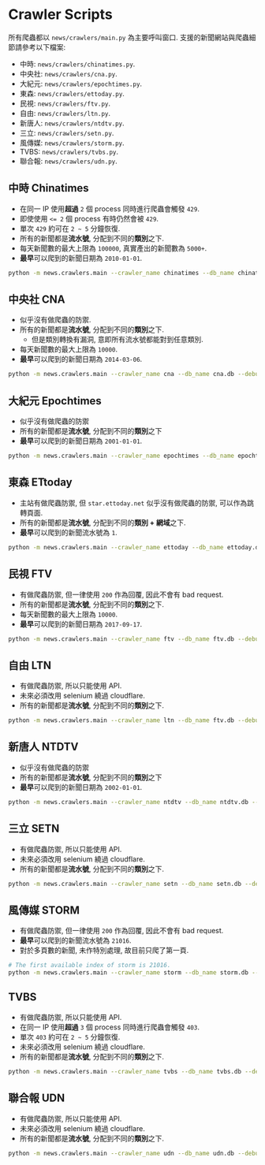 # Crawler Scripts

所有爬蟲都以 `news/crawlers/main.py` 為主要呼叫窗口.
支援的新聞網站與爬蟲細節請參考以下檔案:

- 中時: `news/crawlers/chinatimes.py`.
- 中央社: `news/crawlers/cna.py`.
- 大紀元: `news/crawlers/epochtimes.py`.
- 東森: `news/crawlers/ettoday.py`.
- 民視: `news/crawlers/ftv.py`.
- 自由: `news/crawlers/ltn.py`.
- 新唐人: `news/crawlers/ntdtv.py`.
- 三立: `news/crawlers/setn.py`.
- 風傳媒: `news/crawlers/storm.py`.
- TVBS: `news/crawlers/tvbs.py`.
- 聯合報: `news/crawlers/udn.py`.

## 中時 Chinatimes

- 在同一 IP 使用**超過** `2` 個 process 同時進行爬蟲會觸發 `429`.
- 即使使用 `<= 2` 個 process 有時仍然會被 `429`.
- 單次 `429` 約可在 `2 ~ 5` 分鐘恢復.
- 所有的新聞都是**流水號**, 分配到不同的**類別**之下.
- 每天新聞數的最大上限為 `100000`, 真實產出的新聞數為 `5000+`.
- **最早**可以爬到的新聞日期為 `2010-01-01`.

```sh
python -m news.crawlers.main --crawler_name chinatimes --db_name chinatimes.db --debug --past_datetime 2010-01-01+0000
```

## 中央社 CNA

- 似乎沒有做爬蟲的防禦.
- 所有的新聞都是**流水號**, 分配到不同的**類別**之下.
  - 但是類別轉換有漏洞, 意即所有流水號都能對到任意類別.
- 每天新聞數的最大上限為 `10000`.
- **最早**可以爬到的新聞日期為 `2014-03-06`.

```sh
python -m news.crawlers.main --crawler_name cna --db_name cna.db --debug --past_datetime 2014-01-01+0000
```

## 大紀元 Epochtimes

- 似乎沒有做爬蟲的防禦
- 所有的新聞都是**流水號**, 分配到不同的**類別**之下
- **最早**可以爬到的新聞日期為 `2001-01-01`.

```sh
python -m news.crawlers.main --crawler_name epochtimes --db_name epochtimes.db --debug --past_datetime 2001-01-01+0000
```

## 東森 ETtoday

- 主站有做爬蟲防禦, 但 `star.ettoday.net` 似乎沒有做爬蟲的防禦, 可以作為跳轉頁面.
- 所有的新聞都是**流水號**, 分配到不同的**類別 + 網域**之下.
- **最早**可以爬到的新聞流水號為 `1`.

```sh
python -m news.crawlers.main --crawler_name ettoday --db_name ettoday.db --debug --first_idx 1
```

## 民視 FTV

- 有做爬蟲防禦, 但一律使用 `200` 作為回覆, 因此不會有 bad request.
- 所有的新聞都是**流水號**, 分配到不同的**類別**之下.
- 每天新聞數的最大上限為 `10000`.
- **最早**可以爬到的新聞日期為 `2017-09-17`.

```sh
python -m news.crawlers.main --crawler_name ftv --db_name ftv.db --debug --past_datetime 2017-09-17+0000
```

## 自由 LTN

- 有做爬蟲防禦, 所以只能使用 API.
- 未來必須改用 selenium 繞過 cloudflare.
- 所有的新聞都是**流水號**, 分配到不同的**類別**之下.

```sh
python -m news.crawlers.main --crawler_name ltn --db_name ftv.db --debug
```

## 新唐人 NTDTV

- 似乎沒有做爬蟲的防禦
- 所有的新聞都是**流水號**, 分配到不同的**類別**之下
- **最早**可以爬到的新聞日期為 `2002-01-01`.

```sh
python -m news.crawlers.main --crawler_name ntdtv --db_name ntdtv.db --debug --past_datetime 2002-01-01+0000
```

## 三立 SETN

- 有做爬蟲防禦, 所以只能使用 API.
- 未來必須改用 selenium 繞過 cloudflare.
- 所有的新聞都是**流水號**, 分配到不同的**類別**之下.

```sh
python -m news.crawlers.main --crawler_name setn --db_name setn.db --debug --first_idx 1
```

## 風傳媒 STORM

- 有做爬蟲防禦, 但一律使用 `200` 作為回覆, 因此不會有 bad request.
- **最早**可以爬到的新聞流水號為 `21016`.
- 對於多頁數的新聞, 未作特別處理, 故目前只爬了第一頁.

```sh
# The first available index of storm is 21016.
python -m news.crawlers.main --crawler_name storm --db_name storm.db --debug --first_idx 21016
```

## TVBS

- 有做爬蟲防禦, 所以只能使用 API.
- 在同一 IP 使用**超過** `3` 個 process 同時進行爬蟲會觸發 `403`.
- 單次 `403` 約可在 `2 ~ 5` 分鐘恢復.
- 未來必須改用 selenium 繞過 cloudflare.
- 所有的新聞都是**流水號**, 分配到不同的**類別**之下.

```sh
python -m news.crawlers.main --crawler_name tvbs --db_name tvbs.db --debug --first_idx 1 --latest_idx 1611612
```

## 聯合報 UDN

- 有做爬蟲防禦, 所以只能使用 API.
- 未來必須改用 selenium 繞過 cloudflare.
- 所有的新聞都是**流水號**, 分配到不同的**類別**之下.

```sh
python -m news.crawlers.main --crawler_name udn --db_name udn.db --debug --past_datetime 2014-01-01+0000
```
